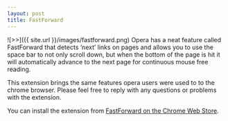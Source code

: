 ```yaml
---
layout: post
title: FastForward
---
```


![>>]({{ site.url }}/images/fastforward.png) Opera has a neat feature called FastForward that detects ‘next’ links on pages and allows you to use the space bar to not only scroll down, but when the bottom of the page is hit it will automatically advance to the next page for continuous mouse free reading.

This extension brings the same features opera users were used to to the chrome browser.  Please feel free to reply with any questions or problems with the extension.

You can install the extension from [FastForward on the Chrome Web Store](https://chrome.google.com/webstore/detail/fastforward/bclfjoomnokgllmiiidbdfjakojplnbo).
